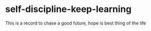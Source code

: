 # self-discipline-keep-learning
This is a record to chase a good future, hope is best thing of the life
